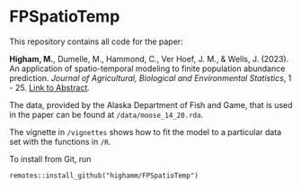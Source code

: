# FPSpatioTemp

This repository contains all code for the paper:

__Higham, M.__, Dumelle, M., Hammond, C., Ver Hoef, J. M., & Wells, J. (2023). An application of spatio-temporal modeling to finite population abundance prediction. _Journal of Agricultural, Biological and Environmental Statistics_, 1 - 25. [Link to Abstract](https://link.springer.com/article/10.1007/s13253-023-00565-y).

The data, provided by the Alaska Department of Fish and Game, that is used in the paper can be found at `/data/moose_14_20.rda`.

The vignette in `/vignettes` shows how to fit the model to a particular data set with the functions in `/R`.

To install from Git, run

```{r}
remotes::install_github("highamm/FPSpatioTemp")
```
